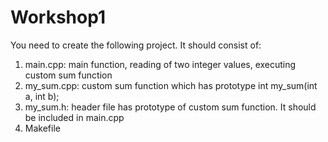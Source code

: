 # Workshop1

You need to create the following project.
It should consist of:

1. main.cpp: main function, reading of two integer values, executing custom sum function 
2. my_sum.cpp: custom sum function which has prototype int my_sum(int a, int b);
3. my_sum.h: header file has prototype of custom sum function. It should be included in main.cpp
4. Makefile
